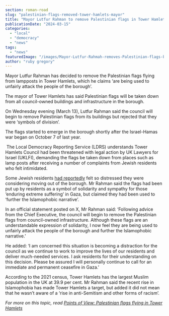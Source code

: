 ```yaml
---
section: roman-road
slug: "palestinian-flags-removed-tower-hamlets-mayor"
title: "Mayor Lutfur Rahman to remove Palestinian flags in Tower Hamlets"
publicationDate: "2024-03-15"
categories: 
  - "local"
  - "democracy"
  - "news"
tags: 
  - "news"
featuredImage: "/images/Mayor-Lutfur-Rahmah-removes-Palestinian-flags-borough.jpg"
author: "ruby gregory"
---
```


Mayor Lutfur Rahman has decided to remove the Palestinian flags flying from lampposts in Tower Hamlets, which he claims ‘are being used to unfairly attack the people of the borough’.

The mayor of Tower Hamlets has said Palestinian flags will be taken down from all council-owned buildings and infrastructure in the borough. 

On Wednesday evening (March 13), Lutfur Rahman said the council will begin to remove Palestinian flags from its buildings but rejected that they were ‘symbols of division’.

The flags started to emerge in the borough shortly after the Israel-Hamas war began on October 7 of last year.

 The Local Democracy Reporting Service (LDRS) understands Tower Hamlets Council had been threatened with legal action by UK Lawyers for Israel (UKLFI), demanding the flags be taken down from places such as lamp posts after receiving a number of complaints from Jewish residents who felt intimidated.

Some Jewish residents [had reportedly](https://www.uklfi.com/tower-hamlets-to-remove-palestinian-flags-following-legal-threat) felt so distressed they were considering moving out of the borough. Mr Rahman said the flags had been put up by residents as a symbol of solidarity and sympathy for those ‘enduring extreme suffering’ in Gaza, but claimed they had been used to ‘further the Islamophobic narrative’.

In an official statement posted on X, Mr Rahman said: ‘Following advice from the Chief Executive, the council will begin to remove the Palestinian flags from council-owned infrastructure. Although these flags are an understandable expression of solidarity, I now feel they are being used to unfairly attack the people of the borough and further the Islamophobic narrative.’

He added: ‘I am concerned this situation is becoming a distraction for the council as we continue to work to improve the lives of our residents and deliver much-needed services. I ask residents for their understanding on this decision. Please be assured I will personally continue to call for an immediate and permanent ceasefire in Gaza.’

According to the 2021 census, Tower Hamlets has the largest Muslim population in the UK at 39.9 per cent. Mr Rahman said the recent rise in Islamophobia has made Tower Hamlets a target, but added it did not mean that he wasn’t aware of a ‘rise in anti-Semitism and other forms of racism’.

_For more on this topic, read_ [_Points of View: Palestinian flags flying in Tower Hamlets_](https://romanroadlondon.com/palestinian-flags-tower-hamlets/)



